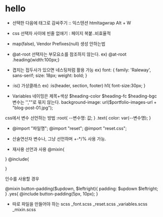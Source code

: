 # hello
- 선택한 다음에 태그로 감싸주기 :: 익스텐션 htmltagwrap Alt + W

- css 선택자 사이에 빈줄 없애기 : 페이지 복붙..비효율적
- map(false), Vendor Prefixes(null) 생성 안하는법

- @at-root 선택자는 부모요소를 참조하지 않는다. 
ex) @at-root .heading{width:100px;}
- 겹치는 접두사가 있으면 네스팅처럼 활용 가능
ex) 
font: {
        family: 'Raleway', sans-serif;
        size: 18px;
        weight: bold; 
    }
- :is() 가상클래스
ex) 
:is(header, section, footer) h1{
    font-size:30px;
}

- Variables
네이밍은 제목+색상
$heading-color
$heading-fc
$heading-bgc
변수는 '',""로 묶지 않는다. 
background-image: url($portfolio-images-url + "blog-post-01.jpg");

css에서 변수 선언하는 방법
:root{
    --변수명: 값;
}
.text{
    color: var(--변수명);
}


- @import "파일명";
@import "reset";
@import "reset.css";

- 산술연산자
변수나, 그냥 선언하며 +-*/% 사용 가능.

- 재사용 선언과 사용
@mixin{

}
@include{
    
}

인수를 사용할 경우

@mixin button-padding($updown, $leftright){
  padding: $updown $leftright;
}
.yes{
 @include button-padding(5px, 10px);
}


- 따로 파일을 만들어야 하는 scss
_font.scss
_reset.scss
_variables.scss
_mixin.scss